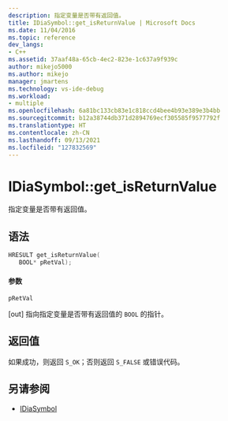 ```yaml
---
description: 指定变量是否带有返回值。
title: IDiaSymbol::get_isReturnValue | Microsoft Docs
ms.date: 11/04/2016
ms.topic: reference
dev_langs:
- C++
ms.assetid: 37aaf48a-65cb-4ec2-823e-1c637a9f939c
author: mikejo5000
ms.author: mikejo
manager: jmartens
ms.technology: vs-ide-debug
ms.workload:
- multiple
ms.openlocfilehash: 6a81bc133cb83e1c818ccd4bee4b93e389e3b4bb
ms.sourcegitcommit: b12a38744db371d2894769ecf305585f9577792f
ms.translationtype: HT
ms.contentlocale: zh-CN
ms.lasthandoff: 09/13/2021
ms.locfileid: "127832569"
---
```

# <a name="idiasymbolget_isreturnvalue"></a>IDiaSymbol::get_isReturnValue
指定变量是否带有返回值。

## <a name="syntax"></a>语法

```C++
HRESULT get_isReturnValue(
   BOOL* pRetVal);
```

#### <a name="parameters"></a>参数
 `pRetVal`

[out] 指向指定变量是否带有返回值的 `BOOL` 的指针。

## <a name="return-value"></a>返回值
 如果成功，则返回 `S_OK`；否则返回 `S_FALSE` 或错误代码。

## <a name="see-also"></a>另请参阅
- [IDiaSymbol](../../debugger/debug-interface-access/idiasymbol.md)
